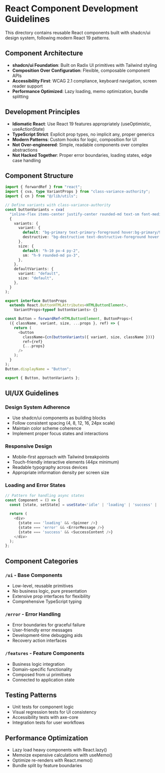 # React Component Development Guidelines

This directory contains reusable React components built with shadcn/ui design system, following modern React 19 patterns.

## Component Architecture

- **shadcn/ui Foundation**: Built on Radix UI primitives with Tailwind styling
- **Composition Over Configuration**: Flexible, composable component APIs
- **Accessibility First**: WCAG 2.1 compliance, keyboard navigation, screen reader support
- **Performance Optimized**: Lazy loading, memo optimization, bundle splitting

## Development Principles

- **Idiomatic React**: Use React 19 features appropriately (useOptimistic, useActionState)
- **TypeScript Strict**: Explicit prop types, no implicit any, proper generics
- **Modern Patterns**: Custom hooks for logic, composition for UI
- **Not Over-engineered**: Simple, readable components over complex abstractions
- **Not Hacked Together**: Proper error boundaries, loading states, edge case handling

## Component Structure

```typescript
import { forwardRef } from "react";
import { cva, type VariantProps } from "class-variance-authority";
import { cn } from "@/lib/utils";

// Define variants with class-variance-authority
const buttonVariants = cva(
  "inline-flex items-center justify-center rounded-md text-sm font-medium",
  {
    variants: {
      variant: {
        default: "bg-primary text-primary-foreground hover:bg-primary/90",
        destructive: "bg-destructive text-destructive-foreground hover:bg-destructive/90",
      },
      size: {
        default: "h-10 px-4 py-2",
        sm: "h-9 rounded-md px-3",
      },
    },
    defaultVariants: {
      variant: "default",
      size: "default",
    },
  }
);

export interface ButtonProps
  extends React.ButtonHTMLAttributes<HTMLButtonElement>,
    VariantProps<typeof buttonVariants> {}

const Button = forwardRef<HTMLButtonElement, ButtonProps>(
  ({ className, variant, size, ...props }, ref) => {
    return (
      <button
        className={cn(buttonVariants({ variant, size, className }))}
        ref={ref}
        {...props}
      />
    );
  }
);
Button.displayName = "Button";

export { Button, buttonVariants };
```

## UI/UX Guidelines

### Design System Adherence

- Use shadcn/ui components as building blocks
- Follow consistent spacing (4, 8, 12, 16, 24px scale)
- Maintain color scheme coherence
- Implement proper focus states and interactions

### Responsive Design

- Mobile-first approach with Tailwind breakpoints
- Touch-friendly interactive elements (44px minimum)
- Readable typography across devices
- Appropriate information density per screen size

### Loading and Error States

```typescript
// Pattern for handling async states
const Component = () => {
  const [state, setState] = useState<'idle' | 'loading' | 'success' | 'error'>('idle');
  
  return (
    <div>
      {state === 'loading' && <Spinner />}
      {state === 'error' && <ErrorMessage />}
      {state === 'success' && <SuccessContent />}
    </div>
  );
};
```

## Component Categories

### `/ui` - Base Components
- Low-level, reusable primitives
- No business logic, pure presentation
- Extensive prop interfaces for flexibility
- Comprehensive TypeScript typing

### `/error` - Error Handling
- Error boundaries for graceful failure
- User-friendly error messages
- Development-time debugging aids
- Recovery action interfaces

### `/features` - Feature Components
- Business logic integration
- Domain-specific functionality
- Composed from ui primitives
- Connected to application state

## Testing Patterns

- Unit tests for component logic
- Visual regression tests for UI consistency
- Accessibility tests with axe-core
- Integration tests for user workflows

## Performance Optimization

- Lazy load heavy components with React.lazy()
- Memoize expensive calculations with useMemo()
- Optimize re-renders with React.memo()
- Bundle split by feature boundaries